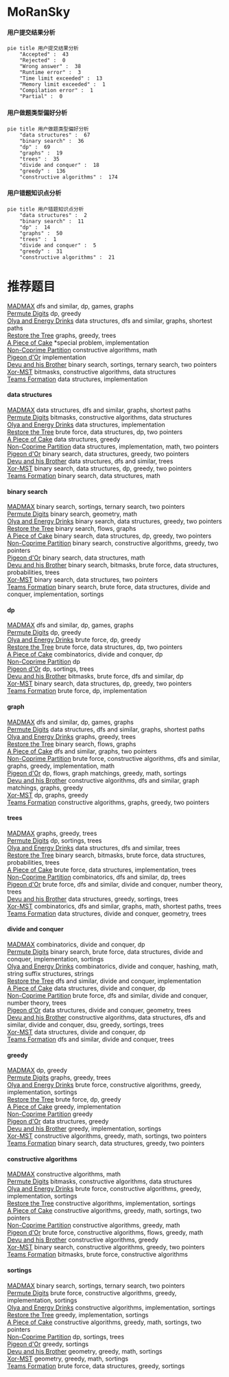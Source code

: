 # MoRanSky
<!-- tabs:start -->
#### **用户提交结果分析**

```mermaid
pie title 用户提交结果分析
    "Accepted" :  43
    "Rejected" :  0
    "Wrong answer" :  38
    "Runtime error" :  3
    "Time limit exceeded" :  13
    "Memory limit exceeded" :  1
    "Compilation error" :  1
    "Partial" :  0
```
#### **用户做题类型偏好分析**

```mermaid
pie title 用户做题类型偏好分析
    "data structures" :  67
    "binary search" :  36
    "dp" :  69
    "graphs" :  19
    "trees" :  35
    "divide and conquer" :  18
    "greedy" :  136
    "constructive algorithms" :  174
```
#### **用户错题知识点分析**

```mermaid
pie title 用户错题知识点分析
    "data structures" :  2
    "binary search" :  11
    "dp" :  14
    "graphs" :  50
    "trees" :  1
    "divide and conquer" :  5
    "greedy" :  31
    "constructive algorithms" :  21
```
<!-- tabs:end -->
# 推荐题目
[MADMAX](http://codeforces.com/problemset/problem/917/B)		dfs and similar,
                        dp,
                        games,
                        graphs		  
[Permute Digits](http://codeforces.com/problemset/problem/915/C)		dp,
                        greedy		  
[Olya and Energy Drinks](http://codeforces.com/problemset/problem/877/D)		data structures,
                        dfs and similar,
                        graphs,
                        shortest paths		  
[Restore the Tree](http://codeforces.com/problemset/problem/871/E)		graphs,
                        greedy,
                        trees		  
[A Piece of Cake](http://codeforces.com/problemset/problem/171/C)		*special problem,
                        implementation		  
[Non-Coprime Partition](http://codeforces.com/problemset/problem/1038/B)		constructive algorithms,
                        math		  
[Pigeon d'Or](http://codeforces.com/problemset/problem/1145/D)		implementation		  
[Devu and his Brother](http://codeforces.com/problemset/problem/439/D)		binary search,
                        sortings,
                        ternary search,
                        two pointers		  
[Xor-MST](http://codeforces.com/problemset/problem/888/G)		bitmasks,
                        constructive algorithms,
                        data structures		  
[Teams Formation](http://codeforces.com/problemset/problem/878/B)		data structures,
                        implementation		  
<!-- tabs:start -->
#### **data structures**
[MADMAX](http://codeforces.com/problemset/problem/877/D)		data structures,
                        dfs and similar,
                        graphs,
                        shortest paths		  
[Permute Digits](http://codeforces.com/problemset/problem/888/G)		bitmasks,
                        constructive algorithms,
                        data structures		  
[Olya and Energy Drinks](http://codeforces.com/problemset/problem/878/B)		data structures,
                        implementation		  
[Restore the Tree](http://codeforces.com/problemset/problem/1335/E2)		brute force,
                        data structures,
                        dp,
                        two pointers		  
[A Piece of Cake](http://codeforces.com/problemset/problem/1070/C)		data structures,
                        greedy		  
[Non-Coprime Partition](http://codeforces.com/problemset/problem/1265/B)		data structures,
                        implementation,
                        math,
                        two pointers		  
[Pigeon d'Or](http://codeforces.com/problemset/problem/1430/D)		binary search,
                        data structures,
                        greedy,
                        two pointers		  
[Devu and his Brother](http://codeforces.com/problemset/problem/741/D)		data structures,
                        dfs and similar,
                        trees		  
[Xor-MST](http://codeforces.com/problemset/problem/1492/C)		binary search,
                        data structures,
                        dp,
                        greedy,
                        two pointers		  
[Teams Formation](http://codeforces.com/problemset/problem/1490/G)		binary search,
                        data structures,
                        math		  
#### **binary search**
[MADMAX](http://codeforces.com/problemset/problem/439/D)		binary search,
                        sortings,
                        ternary search,
                        two pointers		  
[Permute Digits](https://codeforces.com/contest/591/problem/D)		binary search,
                        geometry,
                        math		  
[Olya and Energy Drinks](http://codeforces.com/problemset/problem/1430/D)		binary search,
                        data structures,
                        greedy,
                        two pointers		  
[Restore the Tree](http://codeforces.com/problemset/problem/653/D)		binary search,
                        flows,
                        graphs		  
[A Piece of Cake](http://codeforces.com/problemset/problem/1492/C)		binary search,
                        data structures,
                        dp,
                        greedy,
                        two pointers		  
[Non-Coprime Partition](http://codeforces.com/problemset/problem/1463/D)		binary search,
                        constructive algorithms,
                        greedy,
                        two pointers		  
[Pigeon d'Or](http://codeforces.com/problemset/problem/1490/G)		binary search,
                        data structures,
                        math		  
[Devu and his Brother](http://codeforces.com/problemset/problem/1479/D)		binary search,
                        bitmasks,
                        brute force,
                        data structures,
                        probabilities,
                        trees		  
[Xor-MST](http://codeforces.com/problemset/problem/1436/E)		binary search,
                        data structures,
                        two pointers		  
[Teams Formation](http://codeforces.com/problemset/problem/1461/D)		binary search,
                        brute force,
                        data structures,
                        divide and conquer,
                        implementation,
                        sortings		  
#### **dp**
[MADMAX](http://codeforces.com/problemset/problem/917/B)		dfs and similar,
                        dp,
                        games,
                        graphs		  
[Permute Digits](http://codeforces.com/problemset/problem/915/C)		dp,
                        greedy		  
[Olya and Energy Drinks](http://codeforces.com/problemset/problem/219/C)		brute force,
                        dp,
                        greedy		  
[Restore the Tree](http://codeforces.com/problemset/problem/1335/E2)		brute force,
                        data structures,
                        dp,
                        two pointers		  
[A Piece of Cake](http://codeforces.com/problemset/problem/809/C)		combinatorics,
                        divide and conquer,
                        dp		  
[Non-Coprime Partition](http://codeforces.com/problemset/problem/1188/C)		dp		  
[Pigeon d'Or](http://codeforces.com/problemset/problem/1223/E)		dp,
                        sortings,
                        trees		  
[Devu and his Brother](http://codeforces.com/problemset/problem/165/E)		bitmasks,
                        brute force,
                        dfs and similar,
                        dp		  
[Xor-MST](http://codeforces.com/problemset/problem/1492/C)		binary search,
                        data structures,
                        dp,
                        greedy,
                        two pointers		  
[Teams Formation](https://codeforces.com/contest/1457/problem/C)		brute force,
                        dp,
                        implementation		  
#### **graph**
[MADMAX](http://codeforces.com/problemset/problem/917/B)		dfs and similar,
                        dp,
                        games,
                        graphs		  
[Permute Digits](http://codeforces.com/problemset/problem/877/D)		data structures,
                        dfs and similar,
                        graphs,
                        shortest paths		  
[Olya and Energy Drinks](http://codeforces.com/problemset/problem/871/E)		graphs,
                        greedy,
                        trees		  
[Restore the Tree](http://codeforces.com/problemset/problem/653/D)		binary search,
                        flows,
                        graphs		  
[A Piece of Cake](http://codeforces.com/problemset/problem/427/C)		dfs and similar,
                        graphs,
                        two pointers		  
[Non-Coprime Partition](http://codeforces.com/problemset/problem/1487/C)		brute force,
                        constructive algorithms,
                        dfs and similar,
                        graphs,
                        greedy,
                        implementation,
                        math		  
[Pigeon d'Or](http://codeforces.com/problemset/problem/1437/C)		dp,
                        flows,
                        graph matchings,
                        greedy,
                        math,
                        sortings		  
[Devu and his Brother](http://codeforces.com/problemset/problem/1470/D)		constructive algorithms,
                        dfs and similar,
                        graph matchings,
                        graphs,
                        greedy		  
[Xor-MST](http://codeforces.com/problemset/problem/1476/C)		dp,
                        graphs,
                        greedy		  
[Teams Formation](http://codeforces.com/problemset/problem/1304/D)		constructive algorithms,
                        graphs,
                        greedy,
                        two pointers		  
#### **trees**
[MADMAX](http://codeforces.com/problemset/problem/871/E)		graphs,
                        greedy,
                        trees		  
[Permute Digits](http://codeforces.com/problemset/problem/1223/E)		dp,
                        sortings,
                        trees		  
[Olya and Energy Drinks](http://codeforces.com/problemset/problem/741/D)		data structures,
                        dfs and similar,
                        trees		  
[Restore the Tree](http://codeforces.com/problemset/problem/1479/D)		binary search,
                        bitmasks,
                        brute force,
                        data structures,
                        probabilities,
                        trees		  
[A Piece of Cake](http://codeforces.com/problemset/problem/1511/C)		brute force,
                        data structures,
                        implementation,
                        trees		  
[Non-Coprime Partition](http://codeforces.com/problemset/problem/1499/F)		combinatorics,
                        dfs and similar,
                        dp,
                        trees		  
[Pigeon d'Or](http://codeforces.com/problemset/problem/1491/E)		brute force,
                        dfs and similar,
                        divide and conquer,
                        number theory,
                        trees		  
[Devu and his Brother](http://codeforces.com/problemset/problem/1466/D)		data structures,
                        greedy,
                        sortings,
                        trees		  
[Xor-MST](http://codeforces.com/problemset/problem/1495/D)		combinatorics,
                        dfs and similar,
                        graphs,
                        math,
                        shortest paths,
                        trees		  
[Teams Formation](http://codeforces.com/problemset/problem/1303/G)		data structures,
                        divide and conquer,
                        geometry,
                        trees		  
#### **divide and conquer**
[MADMAX](http://codeforces.com/problemset/problem/809/C)		combinatorics,
                        divide and conquer,
                        dp		  
[Permute Digits](http://codeforces.com/problemset/problem/1461/D)		binary search,
                        brute force,
                        data structures,
                        divide and conquer,
                        implementation,
                        sortings		  
[Olya and Energy Drinks](http://codeforces.com/problemset/problem/1466/G)		combinatorics,
                        divide and conquer,
                        hashing,
                        math,
                        string suffix structures,
                        strings		  
[Restore the Tree](http://codeforces.com/problemset/problem/1490/D)		dfs and similar,
                        divide and conquer,
                        implementation		  
[A Piece of Cake](https://codeforces.com/contest/1483/problem/C)		data structures,
                        divide and conquer,
                        dp		  
[Non-Coprime Partition](http://codeforces.com/problemset/problem/1491/E)		brute force,
                        dfs and similar,
                        divide and conquer,
                        number theory,
                        trees		  
[Pigeon d'Or](http://codeforces.com/problemset/problem/1303/G)		data structures,
                        divide and conquer,
                        geometry,
                        trees		  
[Devu and his Brother](http://codeforces.com/problemset/problem/1494/D)		constructive algorithms,
                        data structures,
                        dfs and similar,
                        divide and conquer,
                        dsu,
                        greedy,
                        sortings,
                        trees		  
[Xor-MST](http://codeforces.com/problemset/problem/1482/E)		data structures,
                        divide and conquer,
                        dp		  
[Teams Formation](http://codeforces.com/problemset/problem/566/C)		dfs and similar,
                        divide and conquer,
                        trees		  
#### **greedy**
[MADMAX](http://codeforces.com/problemset/problem/915/C)		dp,
                        greedy		  
[Permute Digits](http://codeforces.com/problemset/problem/871/E)		graphs,
                        greedy,
                        trees		  
[Olya and Energy Drinks](http://codeforces.com/problemset/problem/479/B)		brute force,
                        constructive algorithms,
                        greedy,
                        implementation,
                        sortings		  
[Restore the Tree](http://codeforces.com/problemset/problem/219/C)		brute force,
                        dp,
                        greedy		  
[A Piece of Cake](http://codeforces.com/problemset/problem/1203/D1)		greedy,
                        implementation		  
[Non-Coprime Partition](http://codeforces.com/problemset/problem/337/A)		greedy		  
[Pigeon d'Or](http://codeforces.com/problemset/problem/1070/C)		data structures,
                        greedy		  
[Devu and his Brother](http://codeforces.com/problemset/problem/1011/A)		greedy,
                        implementation,
                        sortings		  
[Xor-MST](http://codeforces.com/problemset/problem/1148/E)		constructive algorithms,
                        greedy,
                        math,
                        sortings,
                        two pointers		  
[Teams Formation](http://codeforces.com/problemset/problem/1430/D)		binary search,
                        data structures,
                        greedy,
                        two pointers		  
#### **constructive algorithms**
[MADMAX](http://codeforces.com/problemset/problem/1038/B)		constructive algorithms,
                        math		  
[Permute Digits](http://codeforces.com/problemset/problem/888/G)		bitmasks,
                        constructive algorithms,
                        data structures		  
[Olya and Energy Drinks](http://codeforces.com/problemset/problem/479/B)		brute force,
                        constructive algorithms,
                        greedy,
                        implementation,
                        sortings		  
[Restore the Tree](http://codeforces.com/problemset/problem/347/A)		constructive algorithms,
                        implementation,
                        sortings		  
[A Piece of Cake](http://codeforces.com/problemset/problem/1148/E)		constructive algorithms,
                        greedy,
                        math,
                        sortings,
                        two pointers		  
[Non-Coprime Partition](http://codeforces.com/problemset/problem/804/A)		constructive algorithms,
                        greedy,
                        math		  
[Pigeon d'Or](http://codeforces.com/problemset/problem/1426/E)		brute force,
                        constructive algorithms,
                        flows,
                        greedy,
                        math		  
[Devu and his Brother](http://codeforces.com/problemset/problem/1493/A)		constructive algorithms,
                        greedy		  
[Xor-MST](http://codeforces.com/problemset/problem/1463/D)		binary search,
                        constructive algorithms,
                        greedy,
                        two pointers		  
[Teams Formation](https://codeforces.com/contest/1456/problem/B)		bitmasks,
                        brute force,
                        constructive algorithms		  
#### **sortings**
[MADMAX](http://codeforces.com/problemset/problem/439/D)		binary search,
                        sortings,
                        ternary search,
                        two pointers		  
[Permute Digits](http://codeforces.com/problemset/problem/479/B)		brute force,
                        constructive algorithms,
                        greedy,
                        implementation,
                        sortings		  
[Olya and Energy Drinks](http://codeforces.com/problemset/problem/347/A)		constructive algorithms,
                        implementation,
                        sortings		  
[Restore the Tree](http://codeforces.com/problemset/problem/1011/A)		greedy,
                        implementation,
                        sortings		  
[A Piece of Cake](http://codeforces.com/problemset/problem/1148/E)		constructive algorithms,
                        greedy,
                        math,
                        sortings,
                        two pointers		  
[Non-Coprime Partition](http://codeforces.com/problemset/problem/1223/E)		dp,
                        sortings,
                        trees		  
[Pigeon d'Or](http://codeforces.com/problemset/problem/1296/D)		greedy,
                        sortings		  
[Devu and his Brother](https://codeforces.com/contest/1496/problem/C)		geometry,
                        greedy,
                        math,
                        sortings		  
[Xor-MST](http://codeforces.com/problemset/problem/1495/A)		geometry,
                        greedy,
                        math,
                        sortings		  
[Teams Formation](http://codeforces.com/problemset/problem/1497/A)		brute force,
                        data structures,
                        greedy,
                        sortings		  
<!-- tabs:end -->
